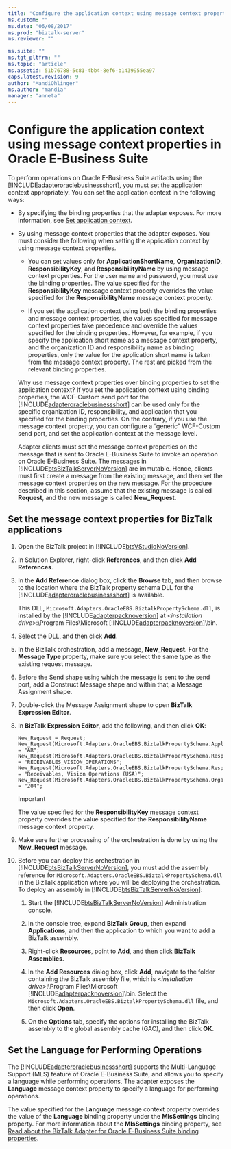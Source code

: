```yaml
---
title: "Configure the application context using message context properties in Oracle E-Business Suite | Microsoft Docs"
ms.custom: ""
ms.date: "06/08/2017"
ms.prod: "biztalk-server"
ms.reviewer: ""

ms.suite: ""
ms.tgt_pltfrm: ""
ms.topic: "article"
ms.assetid: 51b76788-5c81-4bb4-8ef6-b1439955ea97
caps.latest.revision: 9
author: "MandiOhlinger"
ms.author: "mandia"
manager: "anneta"
---
```

# Configure the application context using message context properties in Oracle E-Business Suite
To perform operations on Oracle E-Business Suite artifacts using the [!INCLUDE[adapteroraclebusinessshort](../../includes/adapteroraclebusinessshort-md.md)], you must set the application context appropriately. You can set the application context in the following ways:  
  
- By specifying the binding properties that the adapter exposes. For more information, see [Set application context](../../adapters-and-accelerators/adapter-oracle-ebs/set-application-context.md).  
  
- By using message context properties that the adapter exposes. You must consider the following when setting the application context by using message context properties.  
  
  -   You can set values only for **ApplicationShortName**, **OrganizationID**, **ResponsibilityKey**, and **ResponsibilityName** by using message context properties. For the user name and password, you must use the binding properties. The value specified for the **ResponsibilityKey** message context property overrides the value specified for the **ResponsibilityName** message context property.  
  
  -   If you set the application context using both the binding properties and message context properties, the values specified for message context properties take precedence and override the values specified for the binding properties. However, for example, if you specify the application short name as a message context property, and the organization ID and responsibility name as binding properties, only the value for the application short name is taken from the message context property. The rest are picked from the relevant binding properties.  
  
  Why use message context properties over binding properties to set the application context? If you set the application context using binding properties, the WCF-Custom send port for the [!INCLUDE[adapteroraclebusinessshort](../../includes/adapteroraclebusinessshort-md.md)] can be used only for the specific organization ID, responsibility, and application that you specified for the binding properties. On the contrary, if you use the message context property, you can configure a “generic” WCF-Custom send port, and set the application context at the message level.  
  
  Adapter clients must set the message context properties on the message that is sent to Oracle E-Business Suite to invoke an operation on Oracle E-Business Suite. The messages in [!INCLUDE[btsBizTalkServerNoVersion](../../includes/btsbiztalkservernoversion-md.md)] are immutable. Hence, clients must first create a message from the existing message, and then set the message context properties on the new message. For the procedure described in this section, assume that the existing message is called **Request**, and the new message is called **New_Request**.  
  
## Set the message context properties for BizTalk applications  
  
1. Open the BizTalk project in [!INCLUDE[btsVStudioNoVersion](../../includes/btsvstudionoversion-md.md)].  
  
2. In Solution Explorer, right-click **References**, and then click **Add References**.  
  
3. In the **Add Reference** dialog box, click the **Browse** tab, and then browse to the location where the BizTalk property schema DLL for the [!INCLUDE[adapteroraclebusinessshort](../../includes/adapteroraclebusinessshort-md.md)] is available.  
  
    This DLL, `Microsoft.Adapters.OracleEBS.BiztalkPropertySchema.dll`, is installed by the [!INCLUDE[adapterpacknoversion](../../includes/adapterpacknoversion-md.md)] at \<*installation drive*\>:\Program Files\Microsoft [!INCLUDE[adapterpacknoversion](../../includes/adapterpacknoversion-md.md)]\bin.  
  
4. Select the DLL, and then click **Add**.  
  
5. In the BizTalk orchestration, add a message, **New_Request**. For the **Message Type** property, make sure you select the same type as the existing request message.  
  
6. Before the Send shape using which the message is sent to the send port, add a Construct Message shape and within that, a Message Assignment shape.  
  
7. Double-click the Message Assignment shape to open **BizTalk Expression Editor**.  
  
8. In **BizTalk Expression Editor**, add the following, and then click **OK**:  
  
   ```  
   New_Request = Request;  
   New_Request(Microsoft.Adapters.OracleEBS.BiztalkPropertySchema.ApplicationShortName) = "AR";  
   New_Request(Microsoft.Adapters.OracleEBS.BiztalkPropertySchema.ResponsibilityKey) = "RECEIVABLES_VISION_OPERATIONS";  
   New_Request(Microsoft.Adapters.OracleEBS.BiztalkPropertySchema.ResponsibilityName) = "Receivables, Vision Operations (USA)";  
   New_Request(Microsoft.Adapters.OracleEBS.BiztalkPropertySchema.OrganizationId) = "204";  
   ```  
  
   > [!IMPORTANT]
   >  The value specified for the **ResponsibilityKey** message context property overrides the value specified for the **ResponsibilityName** message context property.  
  
9. Make sure further processing of the orchestration is done by using the **New_Request** message.  
  
10. Before you can deploy this orchestration in [!INCLUDE[btsBizTalkServerNoVersion](../../includes/btsbiztalkservernoversion-md.md)], you must add the assembly reference for `Microsoft.Adapters.OracleEBS.BiztalkPropertySchema.dll` in the BizTalk application where you will be deploying the orchestration. To deploy an assembly in [!INCLUDE[btsBizTalkServerNoVersion](../../includes/btsbiztalkservernoversion-md.md)]:  
  
    1. Start the [!INCLUDE[btsBizTalkServerNoVersion](../../includes/btsbiztalkservernoversion-md.md)] Administration console.  
  
    2. In the console tree, expand **BizTalk Group**, then expand **Applications**, and then the application to which you want to add a BizTalk assembly.  
  
    3. Right-click **Resources**, point to **Add**, and then click **BizTalk Assemblies**.  
  
    4. In the **Add Resources** dialog box, click **Add**, navigate to the folder containing the BizTalk assembly file, which is \<*installation drive*\>:\Program Files\Microsoft [!INCLUDE[adapterpacknoversion](../../includes/adapterpacknoversion-md.md)]\bin. Select the `Microsoft.Adapters.OracleEBS.BiztalkPropertySchema.dll` file, and then click **Open**.  
  
    5. On the **Options** tab, specify the options for installing the BizTalk assembly to the global assembly cache (GAC), and then click **OK**.  
  
## Set the Language for Performing Operations  
 The [!INCLUDE[adapteroraclebusinessshort](../../includes/adapteroraclebusinessshort-md.md)] supports the Multi-Language Support (MLS) feature of Oracle E-Business Suite, and allows you to specify a language while performing operations. The adapter exposes the **Language** message context property to specify a language for performing operations.  
  
 The value specified for the **Language** message context property overrides the value of the **Language** binding property under the **MlsSettings** binding property. For more information about the **MlsSettings** binding property, see [Read about the BizTalk Adapter for Oracle E-Business Suite binding properties](../../adapters-and-accelerators/adapter-oracle-ebs/read-about-the-biztalk-adapter-for-oracle-e-business-suite-binding-properties.md).  
  
